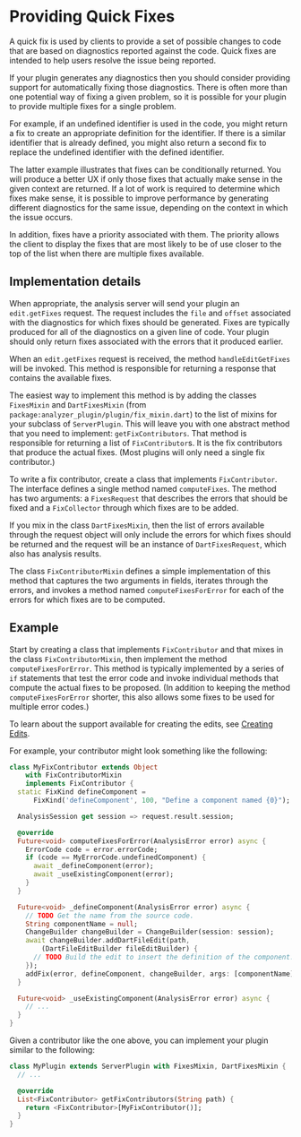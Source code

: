 # Providing Quick Fixes

A quick fix is used by clients to provide a set of possible changes to code that
are based on diagnostics reported against the code. Quick fixes are intended to
help users resolve the issue being reported.

If your plugin generates any diagnostics then you should consider providing
support for automatically fixing those diagnostics. There is often more than one
potential way of fixing a given problem, so it is possible for your plugin to
provide multiple fixes for a single problem.

For example, if an undefined identifier is used in the code, you might return
a fix to create an appropriate definition for the identifier. If there is a
similar identifier that is already defined, you might also return a second fix
to replace the undefined identifier with the defined identifier.

The latter example illustrates that fixes can be conditionally returned. You
will produce a better UX if only those fixes that actually make sense in the
given context are returned. If a lot of work is required to determine which
fixes make sense, it is possible to improve performance by generating different
diagnostics for the same issue, depending on the context in which the issue
occurs.

In addition, fixes have a priority associated with them. The priority allows the
client to display the fixes that are most likely to be of use closer to the top
of the list when there are multiple fixes available.

## Implementation details

When appropriate, the analysis server will send your plugin an `edit.getFixes`
request. The request includes the `file` and `offset` associated with the
diagnostics for which fixes should be generated. Fixes are typically produced
for all of the diagnostics on a given line of code. Your plugin should only
return fixes associated with the errors that it produced earlier.

When an `edit.getFixes` request is received, the method `handleEditGetFixes`
will be invoked. This method is responsible for returning a response that
contains the available fixes.

The easiest way to implement this method is by adding the classes `FixesMixin`
and `DartFixesMixin` (from `package:analyzer_plugin/plugin/fix_mixin.dart`) to
the list of mixins for your subclass of `ServerPlugin`. This will leave you with
one abstract method that you need to implement: `getFixContributors`. That
method is responsible for returning a list of `FixContributor`s. It is the fix
contributors that produce the actual fixes. (Most plugins will only need a
single fix contributor.)

To write a fix contributor, create a class that implements `FixContributor`. The
interface defines a single method named `computeFixes`. The method has two
arguments: a `FixesRequest` that describes the errors that should be fixed and a
`FixCollector` through which fixes are to be added.

If you mix in the class `DartFixesMixin`, then the list of errors available
through the request object will only include the errors for which fixes should
be returned and the request will be an instance of `DartFixesRequest`, which
also has analysis results.

The class `FixContributorMixin` defines a simple implementation of this method
that captures the two arguments in fields, iterates through the errors, and
invokes a method named `computeFixesForError` for each of the errors for which
fixes are to be computed.

## Example

Start by creating a class that implements `FixContributor` and that mixes in the
class `FixContributorMixin`, then implement the method `computeFixesForError`.
This method is typically implemented by a series of `if` statements that test
the error code and invoke individual methods that compute the actual fixes to be
proposed. (In addition to keeping the method `computeFixesForError` shorter,
this also allows some fixes to be used for multiple error codes.)

To learn about the support available for creating the edits, see
[Creating Edits][creatingEdits].

For example, your contributor might look something like the following:

```dart
class MyFixContributor extends Object
    with FixContributorMixin
    implements FixContributor {
  static FixKind defineComponent =
      FixKind('defineComponent', 100, "Define a component named {0}");

  AnalysisSession get session => request.result.session;

  @override
  Future<void> computeFixesForError(AnalysisError error) async {
    ErrorCode code = error.errorCode;
    if (code == MyErrorCode.undefinedComponent) {
      await _defineComponent(error);
      await _useExistingComponent(error);
    }
  }

  Future<void> _defineComponent(AnalysisError error) async {
    // TODO Get the name from the source code.
    String componentName = null;
    ChangeBuilder changeBuilder = ChangeBuilder(session: session);
    await changeBuilder.addDartFileEdit(path,
        (DartFileEditBuilder fileEditBuilder) {
      // TODO Build the edit to insert the definition of the component.
    });
    addFix(error, defineComponent, changeBuilder, args: [componentName]);
  }

  Future<void> _useExistingComponent(AnalysisError error) async {
    // ...
  }
}
```

Given a contributor like the one above, you can implement your plugin similar to
the following:

```dart
class MyPlugin extends ServerPlugin with FixesMixin, DartFixesMixin {
  // ...

  @override
  List<FixContributor> getFixContributors(String path) {
    return <FixContributor>[MyFixContributor()];
  }
}
```

[creatingEdits]: creating_edits.md
